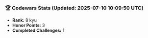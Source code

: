 ### 🏆 Codewars Stats (Updated: 2025-07-10 10:09:50 UTC)

- **Rank:** 8 kyu
- **Honor Points:** 3
- **Completed Challenges:** 1
